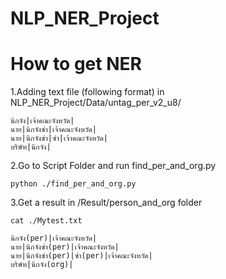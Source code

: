 # NLP_NER_Project

# How to get NER
1.Adding text file (following format) in NLP_NER_Project/Data/untag_per_v2_u8/  
```
นิกจัง|เจ้าคณะจังหวัด|
นาย|นิกจังซ่า|เจ้าคณะจังหวัด|
นาย|นิกจังซ่า|ซ่า|เจ้าคณะจังหวัด|
บริษัท|นิกจัง|
```
2.Go to Script Folder and run find_per_and_org.py
```
python ./find_per_and_org.py
```
3.Get a result in /Result/person_and_org folder
```
cat ./Mytest.txt
```

```
นิกจัง(per)|เจ้าคณะจังหวัด|
นาย|นิกจังซ่า(per)|เจ้าคณะจังหวัด|
นาย|นิกจังซ่า(per)|ซ่า(per)|เจ้าคณะจังหวัด|
บริษัท|นิกจัง(org)|
```
